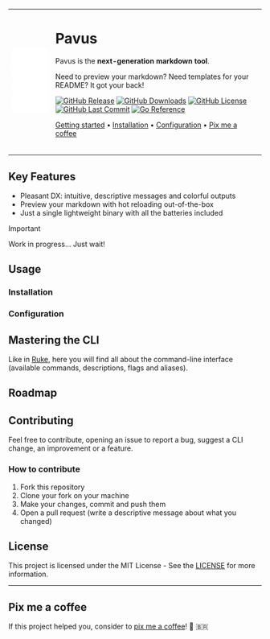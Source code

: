 <table align="center">
<tr>
<td><img src="internal/server/static/icon.png" alt="Pavus' logo" height="128" /></td>
<td>

# Pavus

Pavus is the **next-generation markdown tool**.

Need to preview your markdown? Need templates for your README? It got your back!

[![GitHub Release](https://img.shields.io/github/v/release/kauefraga/pavus)](https://github.com/kauefraga/pavus/releases/latest)
[![GitHub Downloads](https://img.shields.io/github/downloads/kauefraga/pavus/total)](https://github.com/kauefraga/pavus/releases)
[![GitHub License](https://img.shields.io/github/license/kauefraga/pavus)](https://github.com/kauefraga/pavus/blob/main/LICENSE)
[![GitHub Last Commit](https://img.shields.io/github/last-commit/kauefraga/pavus/main)](https://github.com/kauefraga/pavus/commits/main/)
[![Go Reference](https://pkg.go.dev/badge/github.com/kauefraga/pavus.svg)](https://pkg.go.dev/github.com/kauefraga/pavus)

[Getting started](#usage) •
[Installation](#installation) •
[Configuration](#configuration) •
[Pix me a coffee](#pix-me-a-coffee)
<br/><br/>

</td>
</tr>
</table>

## Key Features

- Pleasant DX: intuitive, descriptive messages and colorful outputs
- Preview your markdown with hot reloading out-of-the-box
- Just a single lightweight binary with all the batteries included
<!--
- Configurable, but awesome defaults
- Templates, so you don't need to come with the new idea
-->

> [!IMPORTANT]
> Work in progress... Just wait!

## Usage

### Installation

### Configuration

## Mastering the CLI

Like in [Ruke](https://github.com/kauefraga/ruke#mastering-the-cli), here you will find all about the command-line interface (available commands, descriptions, flags and aliases).

## Roadmap

## Contributing

Feel free to contribute, opening an issue to report a bug, suggest a CLI change, an improvement or a feature.

### How to contribute

1. Fork this repository
2. Clone your fork on your machine
3. Make your changes, commit and push them
4. Open a pull request (write a descriptive message about what you changed)

## License

This project is licensed under the MIT License - See the [LICENSE](https://github.com/kauefraga/pavus/blob/main/LICENSE) for more information.

---

## Pix me a coffee

If this project helped you, consider to [pix me a coffee](https://www.pixme.bio/kauefraga)! 💜 🇧🇷
